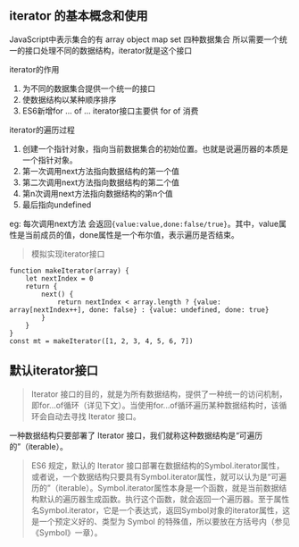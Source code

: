 ## iterator 的基本概念和使用

JavaScript中表示集合的有 array object map set 四种数据集合 所以需要一个统一的接口处理不同的数据结构，iterator就是这个接口

iterator的作用

1. 为不同的数据集合提供一个统一的接口
2. 使数据结构以某种顺序排序
3. ES6新增for ... of ... iterator接口主要供 for of 消费

iterator的遍历过程

1. 创建一个指针对象，指向当前数据集合的初始位置。也就是说遍历器的本质是一个指针对象。
2. 第一次调用next方法指向数据结构的第一个值
3. 第二次调用next方法指向数据结构的第二个值
4. 第n次调用next方法指向数据结构的第n个值
5. 最后指向undefined

eg: 每次调用next方法 会返回`{value:value,done:false/true}`。其中，value属性是当前成员的值，done属性是一个布尔值，表示遍历是否结束。

> 模拟实现iterator接口

```
function makeIterator(array) {
    let nextIndex = 0
    return {
        next() {
            return nextIndex < array.length ? {value: array[nextIndex++], done: false} : {value: undefined, done: true}
        }
    }
}
const mt = makeIterator([1, 2, 3, 4, 5, 6, 7])
```

## 默认iterator接口

>Iterator 接口的目的，就是为所有数据结构，提供了一种统一的访问机制，即for...of循环（详见下文）。当使用for...of循环遍历某种数据结构时，该循环会自动去寻找 Iterator 接口。

一种数据结构只要部署了 Iterator 接口，我们就称这种数据结构是“可遍历的”（iterable）。

> ES6 规定，默认的 Iterator 接口部署在数据结构的Symbol.iterator属性，或者说，一个数据结构只要具有Symbol.iterator属性，就可以认为是“可遍历的”（iterable）。Symbol.iterator属性本身是一个函数，就是当前数据结构默认的遍历器生成函数。执行这个函数，就会返回一个遍历器。至于属性名Symbol.iterator，它是一个表达式，返回Symbol对象的iterator属性，这是一个预定义好的、类型为 Symbol 的特殊值，所以要放在方括号内（参见《Symbol》一章）。



